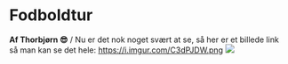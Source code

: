 # Fodboldtur
**Af Thorbjørn 😎**
/
Nu er det nok noget svært at se, så her er et billede link så man kan se det hele:
https://i.imgur.com/C3dPJDW.png 
<img src="https://i.imgur.com/C3dPJDW.png">

